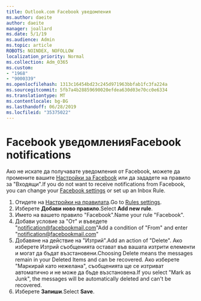 ```yaml
---
title: Outlook.com Facebook уведомления
ms.author: daeite
author: daeite
manager: joallard
ms.date: 5/1/19
ms.audience: Admin
ms.topic: article
ROBOTS: NOINDEX, NOFOLLOW
localization_priority: Normal
ms.collection: Adm_O365
ms.custom:
- "1968"
- "9000339"
ms.openlocfilehash: 1313c16454bd23c245d971963bbfab1fc3fa224a
ms.sourcegitcommit: 5fb7a4b28859690020efdea630d03e70cc0e6334
ms.translationtype: MT
ms.contentlocale: bg-BG
ms.lasthandoff: 06/28/2019
ms.locfileid: "35375022"
---
```

# <a name="facebook-notifications"></a><span data-ttu-id="e502a-102">Facebook уведомления</span><span class="sxs-lookup"><span data-stu-id="e502a-102">Facebook notifications</span></span>

<span data-ttu-id="e502a-103">Ако не искате да получавате уведомления от Facebook, можете да промените вашите [Настройки за Facebook](https://www.facebook.com/settings?tab=notifications) или да зададете на правило за "Входящи".</span><span class="sxs-lookup"><span data-stu-id="e502a-103">If you do not want to receive notifications from Facebook, you can change your [Facebook settings](https://www.facebook.com/settings?tab=notifications) or set up an Inbox Rule.</span></span>

1. <span data-ttu-id="e502a-104">Отидете на [Настройки на правилата](https://outlook.live.com/mail/options/mail/rules/inboxRules).</span><span class="sxs-lookup"><span data-stu-id="e502a-104">Go to [Rules settings](https://outlook.live.com/mail/options/mail/rules/inboxRules).</span></span>
1. <span data-ttu-id="e502a-105">Изберете **Добави ново правило**.</span><span class="sxs-lookup"><span data-stu-id="e502a-105">Select **Add new rule**.</span></span>
1. <span data-ttu-id="e502a-106">Името на вашето правило "Facebook".</span><span class="sxs-lookup"><span data-stu-id="e502a-106">Name your rule "Facebook".</span></span>
1. <span data-ttu-id="e502a-107">Добави условие за "От" и въведете "notification@facebookmail.com"</span><span class="sxs-lookup"><span data-stu-id="e502a-107">Add a condition of "From" and enter "notification@facebookmail.com"</span></span>
1. <span data-ttu-id="e502a-108">Добавяне на действие на "Изтрий".</span><span class="sxs-lookup"><span data-stu-id="e502a-108">Add an action of "Delete".</span></span> <span data-ttu-id="e502a-109">Ако изберете Изтрий съобщенията остават във вашата изтрити елементи и могат да бъдат възстановени.</span><span class="sxs-lookup"><span data-stu-id="e502a-109">Choosing Delete means the messages remain in your Deleted Items and can be recovered.</span></span> <span data-ttu-id="e502a-110">Ако изберете "Маркирай като нежелана", съобщенията ще се изтриват автоматично и не може да бъде възстановена.</span><span class="sxs-lookup"><span data-stu-id="e502a-110">If you select "Mark as Junk", the messages will be automatically deleted and can't be recovered.</span></span>
1. <span data-ttu-id="e502a-111">Изберете **Запиши**.</span><span class="sxs-lookup"><span data-stu-id="e502a-111">Select **Save**.</span></span>